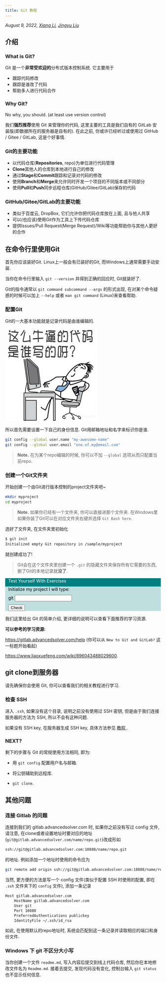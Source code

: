```yaml
---
title: Git 教程
---
```


*August 9, 2022, [Xiang Li](mailto:646873166@qq.com), [Jingyu Liu](mailto:381258337@qq.com)*

## 介绍

### What is Git?

Git 是一个**非常受欢迎的**分布式版本控制系统. 它主要用于

- 跟踪代码修改
- 跟踪是谁改了代码
- 帮助多人进行代码合作

### Why Git?

No why, you should. (at least use version control)

我们**强烈推荐**使用 Git 来管理你的代码, 这里主要的工具是我们自有的 GitLab 安装版(即数据所在的服务器是自有的). 在此之前, 你或许已经听过或使用过 GitHub / Gitee / GitLab, 这是个好事情.

### Git的主要功能

- 以代码仓库(**Repositories**, repo)为单位进行代码管理
- **Clone**其他人的仓库到本地进行自己的修改
- 通过**Stage**和**Commit**跟踪和记录对代码的修改
- 使用**Branch**和**Merge**来允许同时开发一个项目的不同版本或不同部分
- 使用**Pull**和**Push**同步远程仓库(GitHub/Gitee/GitLab)保存的代码

### GitHub/Gitee/GitLab的主要功能

- 类似于百度云, DropBox, 它们允许你把代码仓库放在上面, 且与他人共享
- 可以(也应该)使用Git作为工具上下传代码仓库
- 提供Issues/Pull Request(Merge Request)/Wiki等功能帮助你与其他人更好的合作

## 在命令行里使用Git

首先你应该装好Git. Linux上一般会有已装好的Git, 而Windows上通常需要手动安装.

当你在命令行里输入 `git --version` 并得到正确的回应时, Git就装好了.

Git的指令通常以 `git command subcommand --args` 的形式出现, 在对某个命令疑惑的时候可以加上 `--help` 或者 `man git command` (Linux)来查看帮助.

### 配置Git

Git的一大基本功能就是记录代码是由谁编辑的.

![](/guide/figure/Git-setup1.webp)

所以首先需要设置一下自己的身份信息. Git用邮箱地址和名字来标识你是谁.

```bash
git config --global user.name "my-awesome-name"
git config --global user.email "one.of.my@email.com"
```

> **Note.** 在为某个repo编辑的时候, 你可以不加 `--global` 选项从而只配置当前repo.

### 创建一个Git文件夹

开始创建一个由Git进行版本控制的project文件夹吧~

```bash
mkdir myproject
cd myproject
```

> **Note.** 如果你已经有一个文件夹, 你可以直接进那个文件夹. 在Windows里如果你装了Git可以在对应文件夹右键并选择 `Git Bash here`.

选好了文件夹, 在文件夹里初始化

```bash
$ git init
Initialized empty Git repository in /sample/myproject
```

就创建成功了!

> Git会在这个文件夹里创建一个 `.git` 的隐藏文件夹保存所有它需要的东西, 删了Git的本地记录就**没了**.



<div style="background-color: #008080; color: white; ">
 <p style="margin: 10px">Test Yourself With Exercises</p>
 <div style="background-color: #BFDFDF; color: black">
  <p style="margin: 10px">Initialize my project I will type:</p>
  <p style="margin: 10px">git <input type="text" id="exercise1" /></p>
  <p style="margin: 10px"><button onclick="window.alert(document.getElementById('exercise1').value === 'init' ? 'Yeah!!' : 'Are you sure?')">Check</button></p>
 </div>
</div>



我们这里给出 Git 的简单介绍, 更详细的说明可以查看下面推荐的学习资源.

**可以参考的学习资源:**

<https://gitlab.advancedsolver.com/help> (你可以从 `New to Git and GitLab?` 这一标题开始看起)

<https://www.liaoxuefeng.com/wiki/896043488029600>.

## git clone到服务器

请先确保你会使用 Git, 你可以查看我们的相关教程进行学习.

### 检查 SSH

进入 `.ssh`, 如果没有这个目录, 说明之前没有使用过 SSH 密钥, 但是由于我们连接服务器的方法为 SSH, 所以不会有这种问题.

如果没有 SSH key, 在服务器生成 SSH key, 具体方法参见 <a class="one" href="public-key"> 教程 </a>.

### NEXT?

剩下的步骤与 Git 的常规使用方法相同, 即为:

- 用 `git config` 配置用户名与邮箱.

- 将公钥辅助到远程库.

- `git clone`.

## 其他问题

### 连接 Gitlab 的问题

连接到我们的 gitlab.advancedsolver.com 时, 如果你之前没有写过 config 文件, 请注意, 在clone或者设置地址时要对应的地址(`git@gitlab.advancedsolver.com/name/repo.git`)改成形如

```bash
ssh://git@gitlab.advancedsolver.com:10888/name/repo.git
```

的地址. 例如添加一个地址时使用的命令应为

```bash
git remote add origin ssh://git@gitlab.advancedsolver.com:10888/name/repo.git
```

当然, 更方便的方法是写一个 config 文件(类似于配置 SSH 时使用的配置, 即在 `.ssh` 文件夹下的 `config` 文件), 添加一条记录

```text
Host gitlab.advancedsolver.com
    HostName gitlab.advancedsolver.com
    User git
    Port 10888
    PreferredAuthentications publickey
    IdentityFile ~/.ssh/id_rsa
```

如此, 在使用默认的repo地址时, 系统会匹配到这一条记录并读取相应的端口和身份文件.

### Windows 下 git 不区分大小写

当你创建一个文件 `readme.md`, 写入内容后提交到线上代码仓库, 然后你在本地修改文件名为 `Readme.md`. 接着去提交, 发现代码没有变化, 控制台输入 `git status` 也不显示任何信息.
